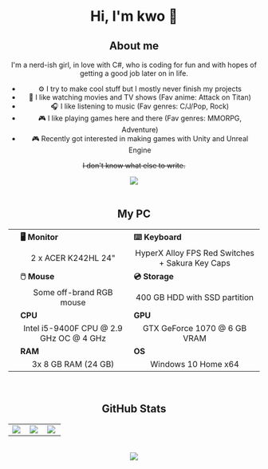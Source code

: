 # <div align="center">Hi, I'm kwo 🌸</div>

<!-- About Me -->
## <div align="center">About me</div>

<div align="center">
  <p>I'm a nerd-ish girl, in love with C#, who is coding for fun and with hopes of getting a good job later on in life.</p>
  
  <ul style="display: table;">
    <li>⚙️ I try to make cool stuff but I mostly never finish my projects</li>
    <li>🎥 I like watching movies and TV shows (Fav anime: Attack on Titan)</li>
    <li>🎧 I like listening to music (Fav genres: C/J/Pop, Rock)</li>
    <li>🎮 I like playing games here and there (Fav genres: MMORPG, Adventure)</li>
    <li>🎮 Recently got interested in making games with Unity and Unreal Engine</li>
  </ul>  
  
  <p><strike>I don't know what else to write.</strike></p>
</div>
<!-- About Me -->

<!-- Spotify -->
<div align="center">
  <img src="https://novatorem.kageroukw.vercel.app/api/spotify" href="https://open.spotify.com/user/948gaxqqryetkwyhbb8arr67m" />
</div>
<!-- Spotify -->

<br />

<!-- PC -->
## <div align="center">My PC</div>

<div align="center">
  <table class="tg">
  <tbody>
    <tr>
      <th class="tg-o1jl"></th>
      <th align="left" class="tg-o1jl"><b>🖥️ Monitor</b></th>
      <th align="left" class="tg-o1jl"><b>⌨️ Keyboard</b></th>
    </tr>
    <tr>
      <td class="tg-umm4"></td>
      <td align="center" class="tg-umm4">2 x ACER K242HL 24"</td>
      <td align="center" class="tg-umm4">HyperX Alloy FPS Red Switches + Sakura Key Caps</td>
    </tr>
    <tr>
      <td class="tg-o1jl"></td>
      <td align="left" class="tg-o1jl"><b>🖱️ Mouse</b></td>
      <td align="left" class="tg-o1jl"><b>💿 Storage</b></td>
    </tr>
    <tr>
      <td class="tg-umm4"></td>
      <td align="center" class="tg-umm4">Some off-brand RGB mouse</td>
      <td align="center" class="tg-umm4">400 GB HDD with SSD partition</td>
    </tr>
    <tr>
      <td class="tg-o1jl"></td>
      <td align="left" class="tg-o1jl"><b>CPU</b></td>
      <td align="left" class="tg-o1jl"><b>GPU</b></td>
    </tr>
    <tr>
      <td class="tg-umm4"></td>
      <td align="center" class="tg-umm4">Intel i5-9400F CPU @ 2.9 GHz OC @ 4 GHz</td>
      <td align="center" class="tg-umm4">GTX GeForce 1070 @ 6 GB VRAM</td>
    </tr>
    <tr>
      <td class="tg-o1jl"></td>
      <td align="left" class="tg-o1jl"><b>RAM</b></td>
      <td align="left" class="tg-o1jl"><b>OS</b></td>
    </tr>
    <tr>
      <td class="tg-umm4"></td>
      <td align="center" class="tg-umm4">3x 8 GB RAM (24 GB)</td>
      <td align="center" class="tg-umm4">Windows 10 Home x64</td>
    </tr>
  </tbody>
  </table>
</div>
<!-- PC -->

<br />

## <div align="center">GitHub Stats</div>

<div align="center">
  
  <center>
    <table>
      <tr>
          <td><img align="left" src="https://github-readme-stats.vercel.app/api?username=kageroukw&theme=material-palenight&count_private=true" /></td>
          <td><img align="left" src="https://github-readme-stats.vercel.app/api/wakatime/?username=minato&theme=material-palenight&layout=compact"/></td>
          <td><img align="left" src="https://github-readme-stats.vercel.app/api/top-langs/?username=kageroukw&theme=material-palenight&layout=compact"/></td>
      </tr>   
    </table>
  </center>
</div>
<br />
<div align="center">
  <img src="https://komarev.com/ghpvc/?username=kageroukw&color=ff69b4&style=flat-square&label=Profile+Visits" />
</div>
